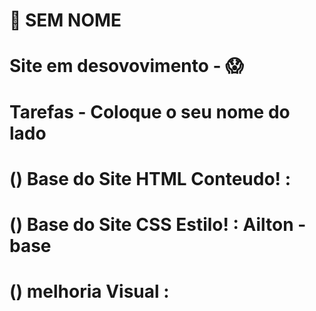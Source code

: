 # 🌌 SEM NOME


# Site em desovovimento - 😱



# Tarefas - Coloque o seu nome do lado
# () Base do Site HTML Conteudo! :
# () Base do Site CSS Estilo!   : Ailton - base 
# () melhoria Visual    :
#
#
#
#
#
#

